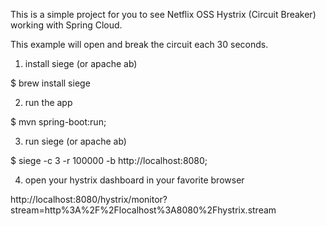 
This is a simple project for you to see Netflix OSS Hystrix (Circuit Breaker) working with Spring Cloud.

This example will open and break the circuit each 30 seconds.

1. install siege (or apache ab)

$ brew install siege

2. run the app

$ mvn spring-boot:run;

3. run siege (or apache ab)

$ siege  -c 3 -r 100000 -b http://localhost:8080;

4. open your hystrix dashboard in your favorite browser


http://localhost:8080/hystrix/monitor?stream=http%3A%2F%2Flocalhost%3A8080%2Fhystrix.stream

